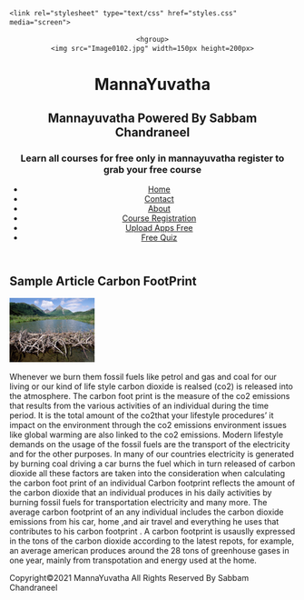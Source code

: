 
<!DOCTYPE html>
<html>

	<link rel="stylesheet" type="text/css" href="styles.css" media="screen">
<header>

	<hgroup>
	<img src="Image0102.jpg" width=150px height=200px>
<h1>MannaYuvatha</h1>
<h2>Mannayuvatha Powered By Sabbam Chandraneel</h2>
<h3>Learn all courses for free only in mannayuvatha register to grab your free course</h3>
<nav>
<ul>
<li><a href="mannaown.html">Home</a></li>
<li><a href="contact.html">Contact</a></li>
<li><a href="about.html">About</a></li>
<li><a href="register.html">Course Registration</a></li>
<li><a href="apps.html">Upload Apps Free</a></li>
<li><a href="https://docs.google.com/forms/d/e/1FAIpQLSf2g6oNYe1SVbPNgI6Azz4DFueRQWGfcFu4AZj8Tu4V6rdBSg/viewform">Free Quiz</a></li>
</ul>
</nav>

</hgroup>

</header>

<section>
	<artile>
	<h1>Sample Article Carbon FootPrint</h1>
	<img src="photo.jpg" alt="sample article" width="150px" lenght="200px">
	<p>Whenever we burn them fossil fuels like petrol and gas and coal for our living    or our kind of life style carbon dioxide is realsed (co2) is released into the atmosphere. The carbon foot print is the measure of the co2 emissions that results from the various activities of an individual during the time period.
It is the total amount of the co2that your lifestyle procedures’ it impact on the environment through the co2 emissions environment issues like global warming are also linked to the co2 emissions. Modern lifestyle demands on the usage of the fossil fuels are the transport of the electricity and for the other purposes.
In many of our countries electricity is generated by burning coal driving a car burns the fuel  which in turn released of carbon dioxide all these factors are taken into the consideration when calculating the carbon foot print  of an individual 
Carbon footprint reflects the amount of the carbon dioxide that an individual produces in his daily activities by burning fossil fuels for transportation electricity and many more.
The average carbon footprint of an any individual includes the carbon dioxide emissions from his car, home ,and air travel and everything he uses that contributes to his carbon footprint . A carbon footprint is usauslly expressed in the tons of the carbon dioxide according to the latest repots, for example, an average american produces around the 28 tons of greenhouse gases in one year, mainly from transpotation and energy used at the home.  
</p>
	</article>
</section>


<footer>Copyright©2021 MannaYuvatha All Rights Reserved By Sabbam Chandraneel</footer>
</body>
</html>
